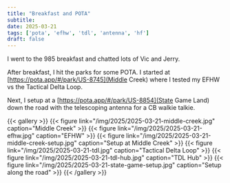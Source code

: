 ```yaml
---
title: "Breakfast and POTA"
subtitle:
date: 2025-03-21
tags: ['pota', 'efhw', 'tdl', 'antenna', 'hf']
draft: false
---
```


I went to the 985 breakfast
and chatted lots of Vic and Jerry.

After breakfast,
I hit the parks
for some POTA.
I started at
[https://pota.app/#/park/US-8745](Middle Creek)
where I tested my EFHW
vs the Tactical Delta Loop.

Next, I setup at a
[https://pota.app/#/park/US-8854](State Game Land) down the road
with the telescoping antenna for a CB walkie talkie.

{{< gallery >}}
{{< figure link="/img/2025/2025-03-21-middle-creek.jpg" caption="Middle Creek" >}}
{{< figure link="/img/2025/2025-03-21-efhw.jpg" caption="EFHW" >}}
{{< figure link="/img/2025/2025-03-21-middle-creek-setup.jpg" caption="Setup at Middle Creek" >}}
{{< figure link="/img/2025/2025-03-21-tdl.jpg" caption="Tactical Delta Loop" >}}
{{< figure link="/img/2025/2025-03-21-tdl-hub.jpg" caption="TDL Hub" >}}
{{< figure link="/img/2025/2025-03-21-state-game-setup.jpg" caption="Setup along the road" >}}
{{< /gallery >}}

<!--more-->
